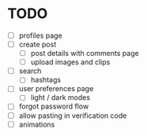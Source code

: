 # TODO

- [ ] profiles page
- [ ] create post
    - [ ] post details with comments page
    - [ ] upload images and clips
- [ ] search
    - [ ] hashtags
- [ ] user preferences page
    - [ ] light / dark modes
- [ ] forgot password flow
- [ ] allow pasting in verification code
- [ ] animations